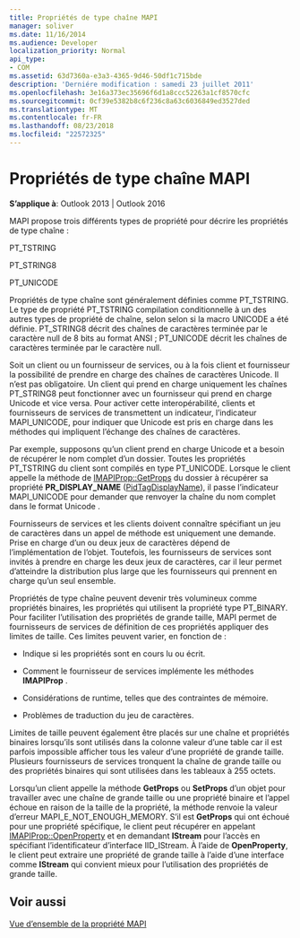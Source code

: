 ```yaml
---
title: Propriétés de type chaîne MAPI
manager: soliver
ms.date: 11/16/2014
ms.audience: Developer
localization_priority: Normal
api_type:
- COM
ms.assetid: 63d7360a-e3a3-4365-9d46-50df1c715bde
description: 'Derniére modification : samedi 23 juillet 2011'
ms.openlocfilehash: 3e16a373ec35696f6d1a8ccc52263a1cf8570cfc
ms.sourcegitcommit: 0cf39e5382b8c6f236c8a63c6036849ed3527ded
ms.translationtype: MT
ms.contentlocale: fr-FR
ms.lasthandoff: 08/23/2018
ms.locfileid: "22572325"
---
```

# <a name="mapi-string-properties"></a>Propriétés de type chaîne MAPI

  
  
**S’applique à**: Outlook 2013 | Outlook 2016 
  
MAPI propose trois différents types de propriété pour décrire les propriétés de type chaîne :
  
PT_TSTRING
  
PT_STRING8
  
PT_UNICODE
  
Propriétés de type chaîne sont généralement définies comme PT_TSTRING. Le type de propriété PT_TSTRING compilation conditionnelle à un des autres types de propriété de chaîne, selon selon si la macro UNICODE a été définie. PT_STRING8 décrit des chaînes de caractères terminée par le caractère null de 8 bits au format ANSI ; PT_UNICODE décrit les chaînes de caractères terminée par le caractère null. 
  
Soit un client ou un fournisseur de services, ou à la fois client et fournisseur la possibilité de prendre en charge des chaînes de caractères Unicode. Il n’est pas obligatoire. Un client qui prend en charge uniquement les chaînes PT_STRING8 peut fonctionner avec un fournisseur qui prend en charge Unicode et vice versa. Pour activer cette interopérabilité, clients et fournisseurs de services de transmettent un indicateur, l’indicateur MAPI_UNICODE, pour indiquer que Unicode est pris en charge dans les méthodes qui impliquent l’échange des chaînes de caractères. 
  
Par exemple, supposons qu’un client prend en charge Unicode et a besoin de récupérer le nom complet d’un dossier. Toutes les propriétés PT_TSTRING du client sont compilés en type PT_UNICODE. Lorsque le client appelle la méthode de [IMAPIProp::GetProps](imapiprop-getprops.md) du dossier à récupérer sa propriété **PR_DISPLAY_NAME** ([PidTagDisplayName](pidtagdisplayname-canonical-property.md)), il passe l’indicateur MAPI_UNICODE pour demander que renvoyer la chaîne du nom complet dans le format Unicode . 
  
Fournisseurs de services et les clients doivent connaître spécifiant un jeu de caractères dans un appel de méthode est uniquement une demande. Prise en charge d’un ou deux jeux de caractères dépend de l’implémentation de l’objet. Toutefois, les fournisseurs de services sont invités à prendre en charge les deux jeux de caractères, car il leur permet d’atteindre la distribution plus large que les fournisseurs qui prennent en charge qu’un seul ensemble. 
  
Propriétés de type chaîne peuvent devenir très volumineux comme propriétés binaires, les propriétés qui utilisent la propriété type PT_BINARY. Pour faciliter l’utilisation des propriétés de grande taille, MAPI permet de fournisseurs de services de définition de ces propriétés appliquer des limites de taille. Ces limites peuvent varier, en fonction de :
  
- Indique si les propriétés sont en cours lu ou écrit.
    
- Comment le fournisseur de services implémente les méthodes **IMAPIProp** . 
    
- Considérations de runtime, telles que des contraintes de mémoire.
    
- Problèmes de traduction du jeu de caractères. 
    
Limites de taille peuvent également être placés sur une chaîne et propriétés binaires lorsqu’ils sont utilisés dans la colonne valeur d’une table car il est parfois impossible afficher tous les valeur d’une propriété de grande taille. Plusieurs fournisseurs de services tronquent la chaîne de grande taille ou des propriétés binaires qui sont utilisées dans les tableaux à 255 octets. 
  
Lorsqu’un client appelle la méthode **GetProps** ou **SetProps** d’un objet pour travailler avec une chaîne de grande taille ou une propriété binaire et l’appel échoue en raison de la taille de la propriété, la méthode renvoie la valeur d’erreur MAPI_E_NOT_ENOUGH_MEMORY. S’il est **GetProps** qui ont échoué pour une propriété spécifique, le client peut récupérer en appelant [IMAPIProp::OpenProperty](imapiprop-openproperty.md) et en demandant **IStream** pour l’accès en spécifiant l’identificateur d’interface IID_IStream. À l’aide de **OpenProperty**, le client peut extraire une propriété de grande taille à l’aide d’une interface comme **IStream** qui convient mieux pour l’utilisation des propriétés de grande taille. 
  
## <a name="see-also"></a>Voir aussi



[Vue d’ensemble de la propriété MAPI](mapi-property-overview.md)

